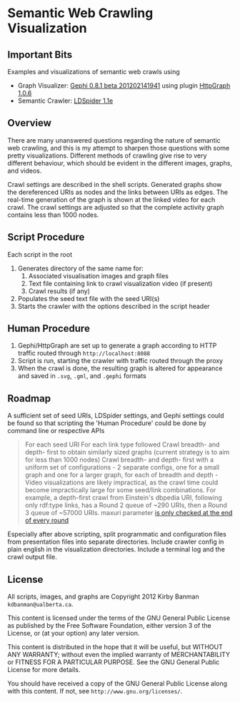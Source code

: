Semantic Web Crawling Visualization
===================================


Important Bits
--------------

Examples and visualizations of semantic web crawls using

- Graph Visualizer: [Gephi 0.8.1 beta 201202141941](http://gephi.org/) using plugin [HttpGraph 1.0.6](https://gephi.org/plugins/http-graph/)
- Semantic Crawler: [LDSpider 1.1e](http://code.google.com/p/ldspider/)

Overview
--------

There are many unanswered questions regarding the nature of semantic web crawling, and this is my attempt to sharpen those questions with some pretty visualizations.  Different methods of crawling give rise to very different behaviour, which should be evident in the different images, graphs, and videos.

Crawl settings are described in the shell scripts.
Generated graphs show the dereferenced URIs as nodes and the links between URIs as edges.
The real-time generation of the graph is shown at the linked video for each crawl.
The crawl settings are adjusted so that the complete activity graph contains less than 1000 nodes.

Script Procedure
----------------

Each script in the root

1. Generates directory of the same name for:
    1. Associated visualisation images and graph files 
    2. Text file containing link to crawl visualization video (if present)
    3. Crawl results (if any)
2. Populates the seed text file with the seed URI(s)
3. Starts the crawler with the options described in the script header

Human Procedure
---------------

1. Gephi/HttpGraph are set up to generate a graph according to HTTP traffic routed through `http://localhost:8088`
2. Script is run, starting the crawler with traffic routed through the proxy
3. When the crawl is done, the resulting graph is altered for appearance and saved in `.svg`, `.gml`, and `.gephi` formats

Roadmap
-------

A sufficient set of seed URIs, LDSpider settings, and Gephi settings could be found so that scripting the 'Human Procedure' could be done by command line or respective APIs
>    For each seed URI
>        For each link type followed
>            Crawl breadth- and depth- first to obtain similarly sized graphs (current strategy is to aim for less than 1000 nodes)
>            Crawl breadth- and depth- first with a uniform set of configurations
>                - 2 separate configs, one for a small graph and one for a larger graph, for each of breadth and depth
>                - Video visualizations are likely impractical, as the crawl time could become impractically large for some seed/link combinations.  For example, a depth-first crawl from Einstein's dbpedia URI, following only rdf:type links, has a Round 2 queue of ~290 URIs, then a Round 3 queue of ~57000 URIs.  maxuri parameter [is only checked at the end of every round](http://code.google.com/p/ldspider/source/browse/trunk/src/com/ontologycentral/ldspider/Crawler.java#358)

Especially after above scripting, split programmatic and configuration files from presentation files into separate directories.  Include crawler config in plain english in the visualization directories.  Include a terminal log and the crawl output file.

License
-------

All scripts, images, and graphs are Copyright 2012 Kirby Banman `kdbanman@ualberta.ca`.

This content is licensed under the terms of the GNU General Public License as published by the Free Software Foundation, either version 3 of the License, or (at your option) any later version.

This content is distributed in the hope that it will be useful, but WITHOUT ANY WARRANTY; without even the implied warranty of MERCHANTABILITY or FITNESS FOR A PARTICULAR PURPOSE. See the GNU General Public License for more details.

You should have received a copy of the GNU General Public License along with this content.  If not, see `http://www.gnu.org/licenses/`.
